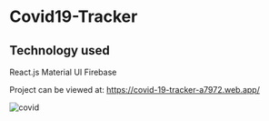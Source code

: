 # Covid19-Tracker

## Technology used
React.js Material UI Firebase

Project can be viewed at:
https://covid-19-tracker-a7972.web.app/

![covid](https://user-images.githubusercontent.com/47064923/106101344-c766ed00-6163-11eb-9bba-df5b2e8d3910.png)

